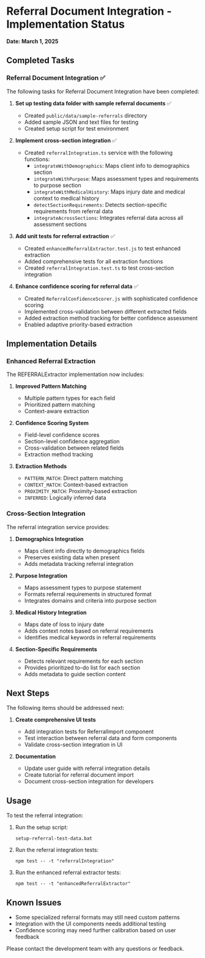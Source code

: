 # Referral Document Integration - Implementation Status

**Date: March 1, 2025**

## Completed Tasks

### Referral Document Integration ✅

The following tasks for Referral Document Integration have been completed:

1. **Set up testing data folder with sample referral documents** ✅
   - Created `public/data/sample-referrals` directory
   - Added sample JSON and text files for testing
   - Created setup script for test environment

2. **Implement cross-section integration** ✅
   - Created `referralIntegration.ts` service with the following functions:
     - `integrateWithDemographics`: Maps client info to demographics section
     - `integrateWithPurpose`: Maps assessment types and requirements to purpose section
     - `integrateWithMedicalHistory`: Maps injury date and medical context to medical history
     - `detectSectionRequirements`: Detects section-specific requirements from referral data
     - `integrateAcrossSections`: Integrates referral data across all assessment sections

3. **Add unit tests for referral extraction** ✅
   - Created `enhancedReferralExtractor.test.js` to test enhanced extraction
   - Added comprehensive tests for all extraction functions
   - Created `referralIntegration.test.ts` to test cross-section integration

4. **Enhance confidence scoring for referral data** ✅
   - Created `ReferralConfidenceScorer.js` with sophisticated confidence scoring
   - Implemented cross-validation between different extracted fields
   - Added extraction method tracking for better confidence assessment
   - Enabled adaptive priority-based extraction

## Implementation Details

### Enhanced Referral Extraction

The REFERRALExtractor implementation now includes:

1. **Improved Pattern Matching**
   - Multiple pattern types for each field
   - Prioritized pattern matching
   - Context-aware extraction

2. **Confidence Scoring System**
   - Field-level confidence scores
   - Section-level confidence aggregation
   - Cross-validation between related fields
   - Extraction method tracking

3. **Extraction Methods**
   - `PATTERN_MATCH`: Direct pattern matching
   - `CONTEXT_MATCH`: Context-based extraction
   - `PROXIMITY_MATCH`: Proximity-based extraction
   - `INFERRED`: Logically inferred data

### Cross-Section Integration

The referral integration service provides:

1. **Demographics Integration**
   - Maps client info directly to demographics fields
   - Preserves existing data when present
   - Adds metadata tracking referral integration

2. **Purpose Integration**
   - Maps assessment types to purpose statement
   - Formats referral requirements in structured format
   - Integrates domains and criteria into purpose section

3. **Medical History Integration**
   - Maps date of loss to injury date
   - Adds context notes based on referral requirements
   - Identifies medical keywords in referral requirements

4. **Section-Specific Requirements**
   - Detects relevant requirements for each section
   - Provides prioritized to-do list for each section
   - Adds metadata to guide section content

## Next Steps

The following items should be addressed next:

1. **Create comprehensive UI tests**
   - Add integration tests for ReferralImport component
   - Test interaction between referral data and form components
   - Validate cross-section integration in UI

2. **Documentation**
   - Update user guide with referral integration details
   - Create tutorial for referral document import
   - Document cross-section integration for developers

## Usage

To test the referral integration:

1. Run the setup script:
   ```
   setup-referral-test-data.bat
   ```

2. Run the referral integration tests:
   ```
   npm test -- -t "referralIntegration"
   ```

3. Run the enhanced referral extractor tests:
   ```
   npm test -- -t "enhancedReferralExtractor"
   ```

## Known Issues

- Some specialized referral formats may still need custom patterns
- Integration with the UI components needs additional testing
- Confidence scoring may need further calibration based on user feedback

Please contact the development team with any questions or feedback.
